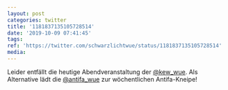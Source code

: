 ```yaml
---
layout: post
categories: twitter
title: '1181837135105728514'
date: '2019-10-09 07:41:45'
tags: 
ref: 'https://twitter.com/schwarzlichtwue/status/1181837135105728514'
media:
---
```

Leider entfällt die heutige Abendveranstaltung der [@kew_wue](https://twitter.com/kew_wue). Als Alternative lädt die [@antifa_wue](https://twitter.com/antifa_wue) zur wöchentlichen Antifa-Kneipe! 